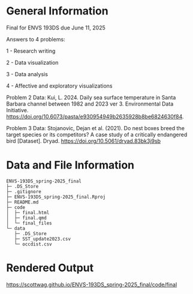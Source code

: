# General Information

Final for ENVS 193DS due June 11, 2025

Answers to 4 problems:

1 - Research writing

2 - Data visualization 

3 - Data analysis

4 - Affective and exploratory visualizations

Problem 2 Data: Kui, L. 2024. Daily sea surface temperature in Santa Barbara channel between 1982 and 2023 ver 3. Environmental Data Initiative. https://doi.org/10.6073/pasta/e930954949b2635928b8be6824630f84.


Problem 3 Data: Stojanovic, Dejan et al. (2021). Do nest boxes breed the target species or its competitors? A case study of a critically endangered bird [Dataset]. Dryad. https://doi.org/10.5061/dryad.83bk3j9sb


# Data and File Information 

```
ENVS-193DS_spring-2025_final
├─ .DS_Store
├─ .gitignore
├─ ENVS-193DS_spring-2025_final.Rproj
├─ README.md
├─ code
│  ├─ final.html
│  ├─ final.qmd
│  └─ final_files
└─ data
   ├─ .DS_Store
   ├─ SST_update2023.csv
   └─ occdist.csv
```


# Rendered Output
https://scottwag.github.io/ENVS-193DS_spring-2025_final/code/final
